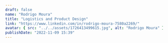 ```yaml
---
draft: false
name: "Rodrigo Moura"
title: "Logistics and Product Design"
link: "https://www.linkedin.com/in/rodrigo-moura-7580a2269/"
avatar: { src: "../../assets/1726413499615.jpg", alt: "Rodrigo Moura" }
publishDate: "2022-11-09 15:39"
---
```

